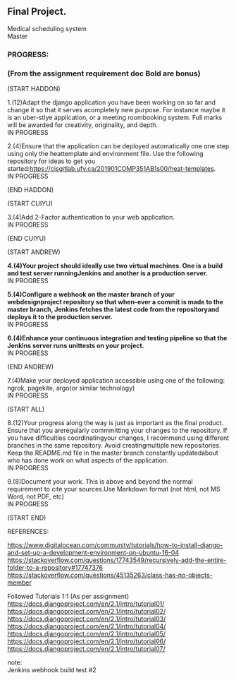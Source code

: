﻿## Final Project.  
Medical scheduling system  
Master  

### PROGRESS:  

### (From the assignment requirement doc **Bold are bonus**)  

(START HADDON)  

1.(12)Adapt the django application you have been working on so far and change it so that it serves acompletely new purpose. For instance maybe it is an uber-stlye application, or a meeting roombooking system. Full marks will be awarded for creativity, originality, and depth.  
		IN PROGRESS  

2.(4)Ensure that the application can be deployed automatically one one step using only the heattemplate and environment file. Use the following repository for ideas to get you started:https://cisgitlab.ufv.ca/201901COMP351AB1s00/heat-templates.  
		IN PROGRESS  

(END HADDON)  

(START CUIYU)  

3.(4)Add 2-Factor authentication to your web application.  
		IN PROGRESS  
		
(END CUIYU)  
	
(START ANDREW)  
	
**4.(4)Your project should ideally use two virtual machines. One is a build and test server runningJenkins and another is a production server.**  
		IN PROGRESS  

**5.(4)Configure a webhook on the master branch of your webdesignproject repository so that when-ever a commit is made to the master branch, Jenkins fetches the latest code from the repositoryand deploys it to the production server.**  
		IN PROGRESS  

**6.(4)Enhance your continuous integration and testing pipeline so that the Jenkins server runs unittests on your project.**  
		IN PROGRESS  

(END ANDREW)  		

7.(4)Make your deployed application accessible using one of the following: ngrok, pagekite, argo(or similar technology)  
		IN PROGRESS  

(START ALL)  

8.(12)Your progress along the way is just as important as the final product. Ensure that you areregularly commmitting your changes to the repository. If you have difficulties coordinatingyour changes, I recommend using different branches in the same repository. Avoid creatingmultiple new repositories. Keep the README.md file in the master branch constantly updatedabout who has done work on what aspects of the application.  
		IN PROGRESS  

9.(8)Document your work. This is above and beyond the normal requirement to cite your sources.Use Markdown format (not html, not MS Word, not PDF, etc)  
		IN PROGRESS

(START END)	 	

REFERENCES:  

https://www.digitalocean.com/community/tutorials/how-to-install-django-and-set-up-a-development-environment-on-ubuntu-16-04
https://stackoverflow.com/questions/17743549/recursively-add-the-entire-folder-to-a-repository#17747376
https://stackoverflow.com/questions/45135263/class-has-no-objects-member

Followed Tutorials 1:1 (As per assignment)
https://docs.djangoproject.com/en/2.1/intro/tutorial01/
https://docs.djangoproject.com/en/2.1/intro/tutorial02/
https://docs.djangoproject.com/en/2.1/intro/tutorial03/
https://docs.djangoproject.com/en/2.1/intro/tutorial04/
https://docs.djangoproject.com/en/2.1/intro/tutorial05/
https://docs.djangoproject.com/en/2.1/intro/tutorial06/
https://docs.djangoproject.com/en/2.1/intro/tutorial07/

note:  
Jenkins webhook build test #2  